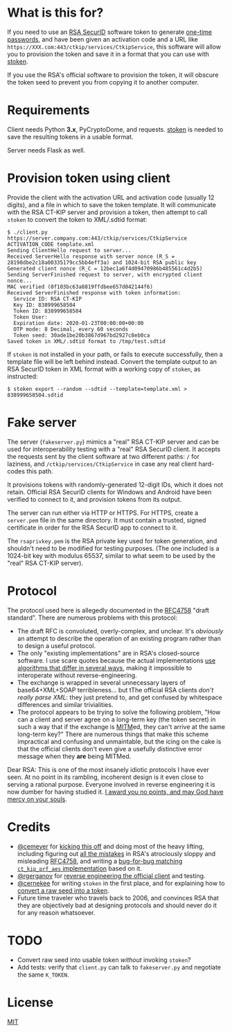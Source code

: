What is this for?
=================

If you need to use an [RSA SecurID](//en.wikipedia.org/wiki/RSA_SecurID) software token
to generate [one-time passwords](//en.wikipedia.org/wiki/One-time_password), and
have been given an activation code and a URL like
`https://XXX.com:443/ctkip/services/CtkipService`, this software will allow you to
provision the token and save it in a format that you can use with
[stoken](//github.com/cernekee/stoken).

If you use the RSA's official software to provision the token, it will obscure the
token seed to prevent you from copying it to another computer.

Requirements
============

Client needs Python **3.x**, PyCryptoDome, and requests. [stoken](//github.com/cernekee/stoken) is needed to save the resulting tokens in a usable format.

Server needs Flask as well.

Provision token using client
============================

Provide the client with the activation URL and activation code
(usually 12 digits), and a file in which to save the token template.
It will communicate with the RSA CT-KIP server and provision a token,
then attempt to call `stoken` to convert the token to XML/.sdtid format:

```
$ ./client.py https://server.company.com:443/ctkip/services/CtkipService ACTIVATION_CODE template.xml
Sending ClientHello request to server...
Received ServerHello response with server nonce (R_S = 28198dbe2c18a00335179cc5bb4eff3a) and 1024-bit RSA public key
Generated client nonce (R_C = 12bec1a6f4d09470986b485561c4d2b5)
Sending ServerFinished request to server, with encrypted client nonce...
MAC verified (0f103bc63a8819ffdbee657d042144f6)
Received ServerFinished response with token information:
  Service ID: RSA CT-KIP
  Key ID: 838999658504
  Token ID: 838999658504
  Token User:
  Expiration date: 2020-01-23T00:00:00+00:00
  OTP mode: 8 Decimal, every 60 seconds
  Token seed: 30ade1be20b3867d967bd2927c8eb0ca
Saved token in XML/.sdtid format to /tmp/test.sdtid
```

If `stoken` is not installed in your path, or fails to execute
successfully, then a template file will be left behind instead.
Convert the template output to an RSA SecurID token in XML format with
a working copy of `stoken`, as instructed:

```
$ stoken export --random --sdtid --template=template.xml > 838999658504.sdtid
```

Fake server
===========

The server (`fakeserver.py`) mimics a "real" RSA CT-KIP server and can
be used for interoperability testing with a "real" RSA SecurID client.
It accepts the requests sent by the client software at two different
paths: `/` for laziness, and `/ctkip/services/CtkipService`
in case any real client hard-codes this path.

It provisions tokens with randomly-generated 12-digit IDs, which it does
not retain. Official RSA SecurID clients for Windows and Android have
been verified to connect to it, and provision tokens from its output.

The server can run either via HTTP or HTTPS. For HTTPS, create a
`server.pem` file in the same directory. It must contain a trusted,
signed certificate in order for the RSA SecurID app to connect to it.

The `rsaprivkey.pem` is the RSA private key used for token
generation, and shouldn't need to be modified for testing
purposes. (The one included is a 1024-bit key with modulus 65537,
similar to what seem to be used by the "real" RSA CT-KIP server).

Protocol
========

The protocol used here is allegedly documented in the [RFC4758](//tools.ietf.org/html/rfc4758) "draft standard".
There are numerous problems with this protocol:

* The draft RFC is convoluted, overly-complex, and unclear. It's _obviously_ an attempt to describe
  the operation of an existing program rather than to design a useful protocol.
* The only "existing implementations" are in RSA's closed-source software. I use scare quotes because
  the actual implementations [use algorithms that differ in several ways](//github.com/cernekee/stoken/issues/27#issuecomment-456522178),
  making it impossible to interoperate without reverse-engineering.
* The exchange is wrapped in several unnecessary layers of base64+XML+SOAP terribleness… but tThe official
  RSA clients _don't really parse XML_: they just pretend to, and get confused by whitespace differences
  and similar trivialities.
* The protocol appears to be trying to solve the following problem,
  "How can a client and server agree on a long-term key (the token
  secret) in such a way that if the exchange is [MITM](https://en.wikipedia.org/wiki/Man-in-the-middle_attack)ed,
  they can't arrive at the same long-term key?" There are numerous things that make this scheme impractical and
  confusing and unmaintable, but the icing on the cake is that the official clients don't even give a usefully
  distinctive error message when they **are** being MITMed.

Dear RSA: This is one of the most insanely idiotic protocols I have ever seen. At no point in its rambling,
incoherent design is it even close to serving a rational purpose. Everyone involved in reverse
engineering it is now dumber for having studied it. [I award you no points, and may God have mercy on your
souls](https://www.youtube.com/watch?v=LQCU36pkH7c).

Credits
=======

* [@cemeyer](//github.com/cemeyer) for [kicking this off](//github.com/cernekee/stoken/issues/27)
  and doing most of the heavy lifting, including figuring out
  [all the mistakes](//github.com/cernekee/stoken/issues/27#issuecomment-456522178)
  in RSA's atrociously sloppy and misleading [RFC4758](//tools.ietf.org/html/rfc4758), and writing
  a [bug-for-bug matching `ct_kip_prf_aes` implementation](//gist.github.com/cemeyer/3293e4fcb3013c4ee2d1b6005e0561bf)
  based on it.
* [@rgerganov](//github.com/rgerganov) for
  [reverse engineering the official client](//github.com/cernekee/stoken/issues/27#issuecomment-456113939) and
  testing.
* [@cernekee](//github.com/cernekee) for writing `stoken` in the first place, and for explaining how to
  [convert a raw seed into a token](https://github.com/cernekee/stoken/issues/27#issuecomment-456473711).
* Future time traveler who travels back to 2006, and convinces RSA that they are objectively bad
  at designing protocols and should never do it for any reason whatsoever.

TODO
====

* Convert raw seed into usable token _without_ invoking `stoken`?
* Add tests: verify that `client.py` can talk to `fakeserver.py` and negotiate the same `K_TOKEN`.

License
=======

[MIT](LICENSE.txt)
